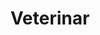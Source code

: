 ---
title: "Veterinar"
image: "/veterinar.svg"
category: Veterinar
layout: category
tag: "Sănătate și recreere"
---